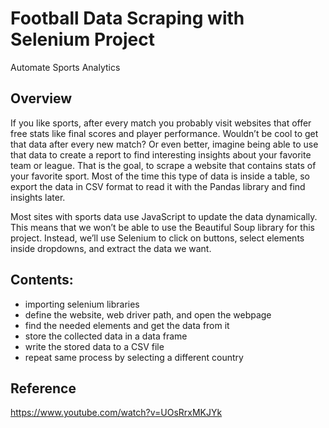 # Football Data Scraping with Selenium Project
Automate Sports Analytics 
## Overview
If you like sports, after every match you probably visit websites that offer free stats like final scores and player performance. Wouldn’t be cool to get that data after every new match? Or even better, imagine being able to use that data to create a report to find interesting insights about your favorite team or league.
That is the goal, to scrape a website that contains stats of your favorite sport. Most of the time this type of data is inside a table, so export the data in CSV format to read it with the Pandas library and find insights later.

Most sites with sports data use JavaScript to update the data dynamically. This means that we won’t be able to use the Beautiful Soup library for this project. Instead, we’ll use Selenium to click on buttons, select elements inside dropdowns, and extract the data we want.

## Contents:

- importing selenium libraries
- define the website, web driver path, and open the webpage
- find the needed elements and get the data from it
- store the collected data in a data frame
- write the stored data to a CSV file
- repeat same process by selecting a different country


## Reference
https://www.youtube.com/watch?v=UOsRrxMKJYk
